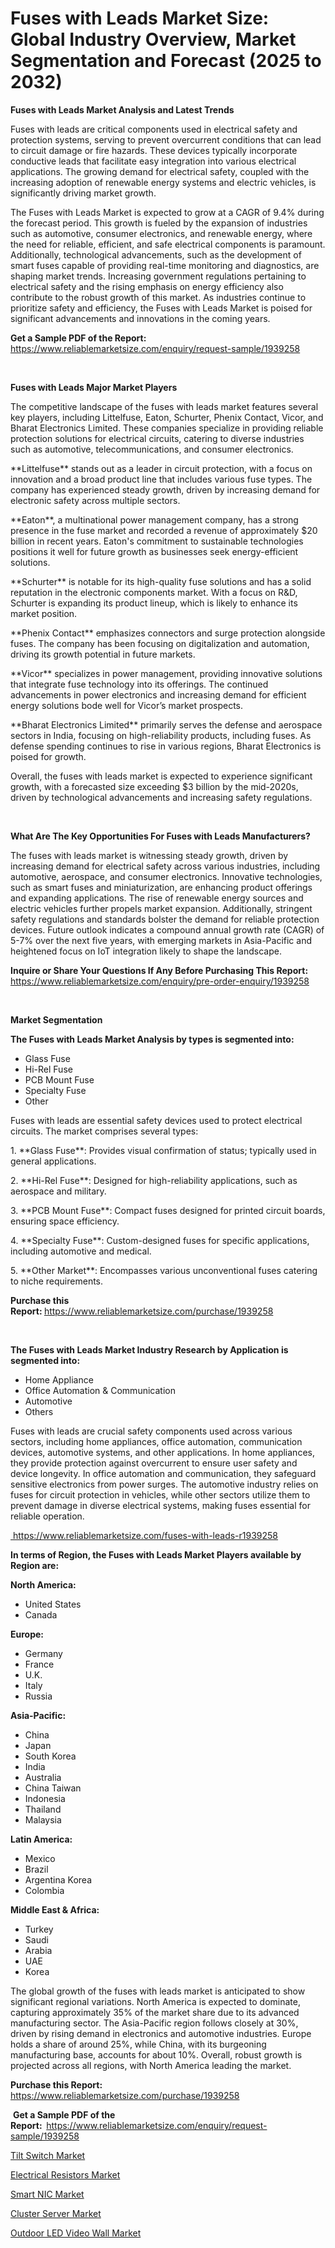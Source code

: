 <p><h1>Fuses with Leads Market Size: Global Industry Overview, Market Segmentation and Forecast (2025 to 2032)</h1></p><p><strong>Fuses with Leads Market Analysis and Latest Trends</strong></p>
<p><p>Fuses with leads are critical components used in electrical safety and protection systems, serving to prevent overcurrent conditions that can lead to circuit damage or fire hazards. These devices typically incorporate conductive leads that facilitate easy integration into various electrical applications. The growing demand for electrical safety, coupled with the increasing adoption of renewable energy systems and electric vehicles, is significantly driving market growth.</p><p>The Fuses with Leads Market is expected to grow at a CAGR of 9.4% during the forecast period. This growth is fueled by the expansion of industries such as automotive, consumer electronics, and renewable energy, where the need for reliable, efficient, and safe electrical components is paramount. Additionally, technological advancements, such as the development of smart fuses capable of providing real-time monitoring and diagnostics, are shaping market trends. Increasing government regulations pertaining to electrical safety and the rising emphasis on energy efficiency also contribute to the robust growth of this market. As industries continue to prioritize safety and efficiency, the Fuses with Leads Market is poised for significant advancements and innovations in the coming years.</p></p>
<p><strong>Get a Sample PDF of the Report:&nbsp;</strong> <a href="https://www.reliablemarketsize.com/enquiry/request-sample/1939258?utm_campaign=1898&utm_medium=2&utm_source=Github&utm_content=ia&utm_term=06042025&utm_id=fuses-with-leads">https://www.reliablemarketsize.com/enquiry/request-sample/1939258</a></p>
<p>&nbsp;</p>
<p><strong>Fuses with Leads Major Market Players</strong></p>
<p><p>The competitive landscape of the fuses with leads market features several key players, including Littelfuse, Eaton, Schurter, Phenix Contact, Vicor, and Bharat Electronics Limited. These companies specialize in providing reliable protection solutions for electrical circuits, catering to diverse industries such as automotive, telecommunications, and consumer electronics.</p><p>**Littelfuse** stands out as a leader in circuit protection, with a focus on innovation and a broad product line that includes various fuse types. The company has experienced steady growth, driven by increasing demand for electronic safety across multiple sectors.</p><p>**Eaton**, a multinational power management company, has a strong presence in the fuse market and recorded a revenue of approximately $20 billion in recent years. Eaton's commitment to sustainable technologies positions it well for future growth as businesses seek energy-efficient solutions.</p><p>**Schurter** is notable for its high-quality fuse solutions and has a solid reputation in the electronic components market. With a focus on R&D, Schurter is expanding its product lineup, which is likely to enhance its market position.</p><p>**Phenix Contact** emphasizes connectors and surge protection alongside fuses. The company has been focusing on digitalization and automation, driving its growth potential in future markets.</p><p>**Vicor** specializes in power management, providing innovative solutions that integrate fuse technology into its offerings. The continued advancements in power electronics and increasing demand for efficient energy solutions bode well for Vicor’s market prospects.</p><p>**Bharat Electronics Limited** primarily serves the defense and aerospace sectors in India, focusing on high-reliability products, including fuses. As defense spending continues to rise in various regions, Bharat Electronics is poised for growth.</p><p>Overall, the fuses with leads market is expected to experience significant growth, with a forecasted size exceeding $3 billion by the mid-2020s, driven by technological advancements and increasing safety regulations.</p></p>
<p>&nbsp;</p>
<p><strong>What Are The Key Opportunities For Fuses with Leads Manufacturers?</strong></p>
<p><p>The fuses with leads market is witnessing steady growth, driven by increasing demand for electrical safety across various industries, including automotive, aerospace, and consumer electronics. Innovative technologies, such as smart fuses and miniaturization, are enhancing product offerings and expanding applications. The rise of renewable energy sources and electric vehicles further propels market expansion. Additionally, stringent safety regulations and standards bolster the demand for reliable protection devices. Future outlook indicates a compound annual growth rate (CAGR) of 5-7% over the next five years, with emerging markets in Asia-Pacific and heightened focus on IoT integration likely to shape the landscape.</p></p>
<p><strong>Inquire or Share Your Questions If Any Before Purchasing This Report:</strong> <a href="https://www.reliablemarketsize.com/enquiry/pre-order-enquiry/1939258?utm_campaign=1898&utm_medium=2&utm_source=Github&utm_content=ia&utm_term=06042025&utm_id=fuses-with-leads">https://www.reliablemarketsize.com/enquiry/pre-order-enquiry/1939258</a></p>
<p>&nbsp;</p>
<p><strong>Market Segmentation</strong></p>
<p><strong>The Fuses with Leads Market Analysis by types is segmented into:</strong></p>
<p><ul><li>Glass Fuse</li><li>Hi-Rel Fuse</li><li>PCB Mount Fuse</li><li>Specialty Fuse</li><li>Other</li></ul></p>
<p><p>Fuses with leads are essential safety devices used to protect electrical circuits. The market comprises several types: </p><p>1. **Glass Fuse**: Provides visual confirmation of status; typically used in general applications.</p><p>2. **Hi-Rel Fuse**: Designed for high-reliability applications, such as aerospace and military.</p><p>3. **PCB Mount Fuse**: Compact fuses designed for printed circuit boards, ensuring space efficiency.</p><p>4. **Specialty Fuse**: Custom-designed fuses for specific applications, including automotive and medical.</p><p>5. **Other Market**: Encompasses various unconventional fuses catering to niche requirements.</p></p>
<p><strong>Purchase this Report:&nbsp;</strong><a href="https://www.reliablemarketsize.com/purchase/1939258?utm_campaign=1898&utm_medium=2&utm_source=Github&utm_content=ia&utm_term=06042025&utm_id=fuses-with-leads">https://www.reliablemarketsize.com/purchase/1939258</a></p>
<p>&nbsp;</p>
<p><strong>The Fuses with Leads Market Industry Research by Application is segmented into:</strong></p>
<p><ul><li>Home Appliance</li><li>Office Automation & Communication</li><li>Automotive</li><li>Others</li></ul></p>
<p><p>Fuses with leads are crucial safety components used across various sectors, including home appliances, office automation, communication devices, automotive systems, and other applications. In home appliances, they provide protection against overcurrent to ensure user safety and device longevity. In office automation and communication, they safeguard sensitive electronics from power surges. The automotive industry relies on fuses for circuit protection in vehicles, while other sectors utilize them to prevent damage in diverse electrical systems, making fuses essential for reliable operation.</p></p>
<p><a href="https://www.reliablemarketsize.com/fuses-with-leads-r1939258?utm_campaign=1898&utm_medium=2&utm_source=Github&utm_content=ia&utm_term=06042025&utm_id=fuses-with-leads">&nbsp;https://www.reliablemarketsize.com/fuses-with-leads-r1939258</a></p>
<p><strong>In terms of Region, the Fuses with Leads Market Players available by Region are:</strong></p>
<p>
    <p> <strong> North America: </strong>
        <ul>
            <li>United States</li>
            <li>Canada</li>
        </ul>
        </p> 
    <p> <strong> Europe: </strong>
        <ul>
            <li>Germany</li>
            <li>France</li>
            <li>U.K.</li>
            <li>Italy</li>
            <li>Russia</li>
        </ul>
        </p> 
    <p> <strong> Asia-Pacific: </strong>
        <ul>
            <li>China</li>
            <li>Japan</li>
            <li>South Korea</li>
            <li>India</li>
            <li>Australia</li>
            <li>China Taiwan</li>
            <li>Indonesia</li>
            <li>Thailand</li>
            <li>Malaysia</li>
        </ul>
        </p> 
    <p> <strong> Latin America: </strong>
        <ul>
            <li>Mexico</li>
            <li>Brazil</li>
            <li>Argentina Korea</li>
            <li>Colombia</li>
        </ul>
        </p> 
    <p> <strong> Middle East & Africa: </strong>
        <ul>
            <li>Turkey</li>
            <li>Saudi</li>
            <li>Arabia</li>
            <li>UAE</li>
            <li>Korea</li>
        </ul>
    </p>
    </p>
<p><p>The global growth of the fuses with leads market is anticipated to show significant regional variations. North America is expected to dominate, capturing approximately 35% of the market share due to its advanced manufacturing sector. The Asia-Pacific region follows closely at 30%, driven by rising demand in electronics and automotive industries. Europe holds a share of around 25%, while China, with its burgeoning manufacturing base, accounts for about 10%. Overall, robust growth is projected across all regions, with North America leading the market.</p></p>
<p><strong>Purchase this Report: </strong><a href="https://www.reliablemarketsize.com/purchase/1939258?utm_campaign=1898&utm_medium=2&utm_source=Github&utm_content=ia&utm_term=06042025&utm_id=fuses-with-leads">https://www.reliablemarketsize.com/purchase/1939258</a></p>
<p>&nbsp;<strong>Get a Sample PDF of the Report:&nbsp;&nbsp;</strong><a href="https://www.reliablemarketsize.com/enquiry/request-sample/1939258?utm_campaign=1898&utm_medium=2&utm_source=Github&utm_content=ia&utm_term=06042025&utm_id=fuses-with-leads">https://www.reliablemarketsize.com/enquiry/request-sample/1939258</a></p>
<p><strong></strong></p>
<p><p><a href="https://github.com/gierlravasty/Market-Research-Report-List-1/blob/main/tilt-switch-market.md?utm_campaign=1898&utm_medium=2&utm_source=Github&utm_content=ia&utm_term=06042025&utm_id=fuses-with-leads">Tilt Switch Market</a></p><p><a href="https://github.com/grimssummouc/Market-Research-Report-List-1/blob/main/electrical-resistors-market.md?utm_campaign=1898&utm_medium=2&utm_source=Github&utm_content=ia&utm_term=06042025&utm_id=fuses-with-leads">Electrical Resistors Market</a></p><p><a href="https://github.com/bawksmaedamu/Market-Research-Report-List-1/blob/main/smart-nic-market.md?utm_campaign=1898&utm_medium=2&utm_source=Github&utm_content=ia&utm_term=06042025&utm_id=fuses-with-leads">Smart NIC Market</a></p><p><a href="https://github.com/marfosamiko7/Market-Research-Report-List-1/blob/main/cluster-server-market.md?utm_campaign=1898&utm_medium=2&utm_source=Github&utm_content=ia&utm_term=06042025&utm_id=fuses-with-leads">Cluster Server Market</a></p><p><a href="https://github.com/agemakisel4b/Market-Research-Report-List-1/blob/main/outdoor-led-video-wall-market.md?utm_campaign=1898&utm_medium=2&utm_source=Github&utm_content=ia&utm_term=06042025&utm_id=fuses-with-leads">Outdoor LED Video Wall Market</a></p></p>
